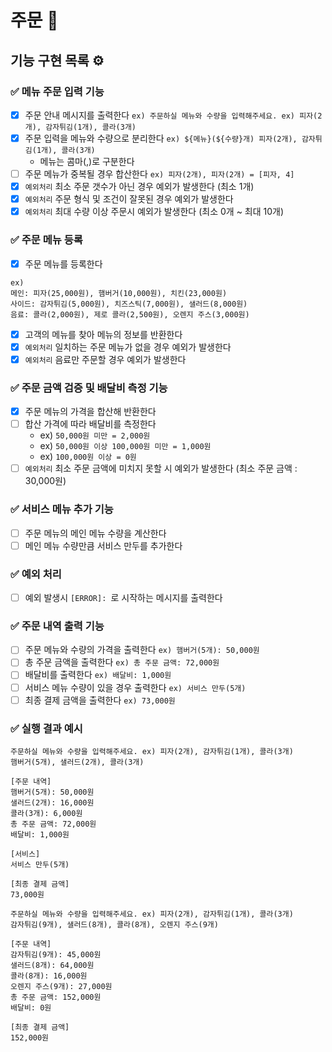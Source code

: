 # 주문 🚗

## 기능 구현 목록 ⚙️

### ✅ 메뉴 주문 입력 기능

- [x] 주문 안내 메시지를 출력한다 `ex) 주문하실 메뉴와 수량을 입력해주세요. ex) 피자(2개), 감자튀김(1개), 콜라(3개)`
- [x] 주문 입력을 메뉴와 수량으로 분리한다 `ex) ${메뉴}(${수량}개) 피자(2개), 감자튀김(1개), 콜라(3개)`
    - 메뉴는 콤마(,)로 구분한다
- [ ] 주문 메뉴가 중복될 경우 합산한다 `ex) 피자(2개), 피자(2개) = [피자, 4]`
- [x] `예외처리` 최소 주문 갯수가 아닌 경우 예외가 발생한다 (최소 1개)
- [x] `예외처리` 주문 형식 및 조건이 잘못된 경우 예외가 발생한다
- [x] `예외처리` 최대 수량 이상 주문시 예외가 발생한다 (최소 0개 ~ 최대 10개)

### ✅ 주문 메뉴 등록

- [x] 주문 메뉴를 등록한다

```
ex)
메인: 피자(25,000원), 햄버거(10,000원), 치킨(23,000원)
사이드: 감자튀김(5,000원), 치즈스틱(7,000원), 샐러드(8,000원)
음료: 콜라(2,000원), 제로 콜라(2,500원), 오렌지 주스(3,000원)
```

- [x] 고객의 메뉴를 찾아 메뉴의 정보를 반환한다
- [x] `예외처리` 일치하는 주문 메뉴가 없을 경우 예외가 발생한다
- [x] `예외처리` 음료만 주문할 경우 예외가 발생한다

### ✅ 주문 금액 검증 및 배달비 측정 기능

- [x] 주문 메뉴의 가격을 합산해 반환한다
- [ ] 합산 가격에 따라 배달비를 측정한다
    - ex) `50,000원 미만 = 2,000원`
    - ex) `50,000원 이상 100,000원 미만 = 1,000원`
    - ex) `100,000원 이상 = 0원`
- [ ] `예외처리` 최소 주문 금액에 미치지 못할 시 예외가 발생한다 (최소 주문 금액 : 30,000원)

### ✅ 서비스 메뉴 추가 기능

- [ ] 주문 메뉴의 메인 메뉴 수량을 계산한다
- [ ] 메인 메뉴 수량만큼 서비스 만두를 추가한다

### ✅ 예외 처리

- [ ] 예외 발생시 `[ERROR]: `로 시작하는 메시지를 출력한다

### ✅ 주문 내역 출력 기능

- [ ] 주문 메뉴와 수량의 가격을 출력한다 `ex) 햄버거(5개): 50,000원`
- [ ] 총 주문 금액을 출력한다 `ex) 총 주문 금액: 72,000원`
- [ ] 배달비를 출력한다 `ex) 배달비: 1,000원`
- [ ] 서비스 메뉴 수량이 있을 경우 출력한다 `ex) 서비스 만두(5개)`
- [ ] 최종 결제 금액을 출력한다 `ex) 73,000원`

### ✅ 실행 결과 예시

```
주문하실 메뉴와 수량을 입력해주세요. ex) 피자(2개), 감자튀김(1개), 콜라(3개)
햄버거(5개), 샐러드(2개), 콜라(3개)

[주문 내역]
햄버거(5개): 50,000원
샐러드(2개): 16,000원
콜라(3개): 6,000원
총 주문 금액: 72,000원
배달비: 1,000원

[서비스]
서비스 만두(5개)

[최종 결제 금액]
73,000원
```

```
주문하실 메뉴와 수량을 입력해주세요. ex) 피자(2개), 감자튀김(1개), 콜라(3개)
감자튀김(9개), 샐러드(8개), 콜라(8개), 오렌지 주스(9개)

[주문 내역]
감자튀김(9개): 45,000원
샐러드(8개): 64,000원
콜라(8개): 16,000원
오렌지 주스(9개): 27,000원
총 주문 금액: 152,000원
배달비: 0원

[최종 결제 금액]
152,000원
```
